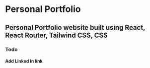 # Personal Portfolio

## Personal Portfolio website built using React, React Router, Tailwind CSS, CSS

### Todo

#### Add Linked In link
